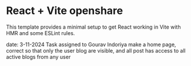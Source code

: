 # React + Vite  openshare

This template provides a minimal setup to get React working in Vite with HMR and some ESLint rules.


date: 3-11-2024
Task assigned to Gourav Indoriya
make a home page, correct so that only the user blog are visible, and all post has access to all active blogs from any user 
